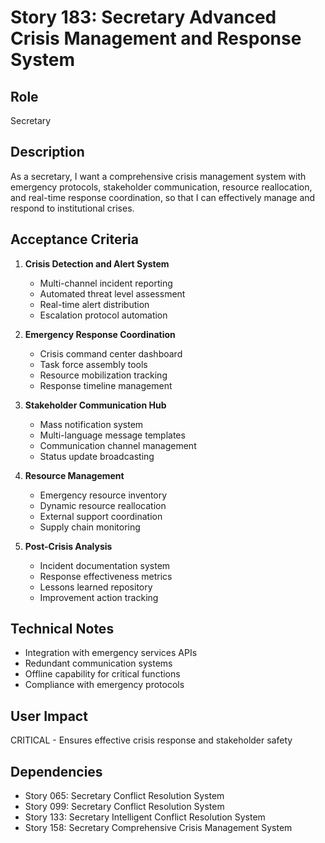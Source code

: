 # Story 183: Secretary Advanced Crisis Management and Response System

## Role
Secretary

## Description
As a secretary, I want a comprehensive crisis management system with emergency protocols, stakeholder communication, resource reallocation, and real-time response coordination, so that I can effectively manage and respond to institutional crises.

## Acceptance Criteria
1. **Crisis Detection and Alert System**
   - Multi-channel incident reporting
   - Automated threat level assessment
   - Real-time alert distribution
   - Escalation protocol automation

2. **Emergency Response Coordination**
   - Crisis command center dashboard
   - Task force assembly tools
   - Resource mobilization tracking
   - Response timeline management

3. **Stakeholder Communication Hub**
   - Mass notification system
   - Multi-language message templates
   - Communication channel management
   - Status update broadcasting

4. **Resource Management**
   - Emergency resource inventory
   - Dynamic resource reallocation
   - External support coordination
   - Supply chain monitoring

5. **Post-Crisis Analysis**
   - Incident documentation system
   - Response effectiveness metrics
   - Lessons learned repository
   - Improvement action tracking

## Technical Notes
- Integration with emergency services APIs
- Redundant communication systems
- Offline capability for critical functions
- Compliance with emergency protocols

## User Impact
CRITICAL - Ensures effective crisis response and stakeholder safety

## Dependencies
- Story 065: Secretary Conflict Resolution System
- Story 099: Secretary Conflict Resolution System
- Story 133: Secretary Intelligent Conflict Resolution System
- Story 158: Secretary Comprehensive Crisis Management System